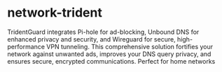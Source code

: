# network-trident
TridentGuard integrates Pi-hole for ad-blocking, Unbound DNS for enhanced privacy and security, and Wireguard for secure, high-performance VPN tunneling. This comprehensive solution fortifies your network against unwanted ads, improves your DNS query privacy, and ensures secure, encrypted communications. Perfect for home networks
